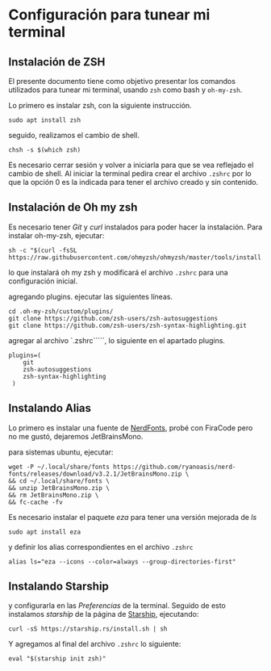 # Configuración para tunear mi terminal

## Instalación de ZSH

El presente documento tiene como objetivo presentar los comandos utilizados para tunear mi terminal, usando `zsh` como bash y `oh-my-zsh`.

Lo primero es instalar zsh, con la siguiente instrucción.

```
sudo apt install zsh
```
seguido, realizamos el cambio de shell.

``` 
chsh -s $(which zsh)
```
Es necesario cerrar sesión y volver a iniciarla para que se vea reflejado el cambio de shell. Al iniciar la terminal pedira crear el archivo `.zshrc` por lo que la opción 0 es la indicada para tener el archivo creado y sin contenido.

## Instalación de Oh my zsh

Es necesario tener *Git* y *curl* instalados para poder hacer la instalación. Para instalar oh-my-zsh, ejecutar:

```
sh -c "$(curl -fsSL https://raw.githubusercontent.com/ohmyzsh/ohmyzsh/master/tools/install.sh)"
```
lo que instalará oh my zsh y modificará el archivo `.zshrc` para una configuración inicial.

agregando plugins. ejecutar las siguientes líneas.

```
cd .oh-my-zsh/custom/plugins/
git clone https://github.com/zsh-users/zsh-autosuggestions
git clone https://github.com/zsh-users/zsh-syntax-highlighting.git
```
agregar al archivo `.zshrc`````, lo siguiente en el apartado plugins.

```
plugins=(
    git
    zsh-autosuggestions
    zsh-syntax-highlighting
 ) 
```

## Instalando Alias

Lo primero es instalar una fuente de [NerdFonts](https://www.nerdfonts.com/), probé con FiraCode pero no me gustó, dejaremos JetBrainsMono.

para sistemas ubuntu, ejecutar:

```
wget -P ~/.local/share/fonts https://github.com/ryanoasis/nerd-fonts/releases/download/v3.2.1/JetBrainsMono.zip \
&& cd ~/.local/share/fonts \
&& unzip JetBrainsMono.zip \
&& rm JetBrainsMono.zip \
&& fc-cache -fv
```

Es necesario instalar el paquete *eza* para tener una versión mejorada de *ls*

```
sudo apt install eza
```

y definir los alias correspondientes en el archivo `.zshrc`

```
alias ls="eza --icons --color=always --group-directories-first"
```


## Instalando Starship



y configurarla en las *Preferencias* de la terminal. Seguido de esto instalamos *starship* de la página de [Starship](https://starship.rs/), ejecutando:

```
curl -sS https://starship.rs/install.sh | sh
```

Y agregamos al final del archivo `.zshrc` lo siguiente:

```
eval "$(starship init zsh)"
```










































